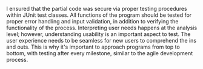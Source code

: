 I ensured that the partial code was secure via proper testing procedures within JUnit test classes. All functions of the program should be tested for proper error handling and input 
validation, in addition to verifying the functionality of the process. Interpreting user needs happens at the analysis level; however, understanding usability is an important aspect 
to test. The user experience needs to be seamless for new users to comprehend the ins and outs. This is why it's important to approach programs from top to bottom, with testing 
after every milestone, similar to the agile development process.
